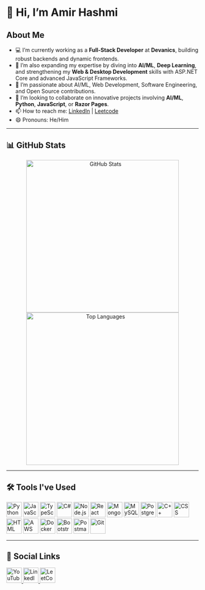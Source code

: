 # 👋 Hi, I’m Amir Hashmi

## About Me
- 💻 I’m currently working as a **Full-Stack Developer** at **Devanics**, building robust backends and dynamic frontends.
- 🌱 I’m also expanding my expertise by diving into **AI/ML**, **Deep Learning**, and strengthening my **Web & Desktop Development** skills with ASP.NET Core and advanced JavaScript Frameworks.
- 👀 I’m passionate about AI/ML, Web Development, Software Engineering, and Open Source contributions.
- 💞️ I’m looking to collaborate on innovative projects involving **AI/ML**, **Python**, **JavaScript**, or **Razor Pages**.
- 📫 How to reach me: [LinkedIn](https://www.linkedin.com/in/amirhashmi017) | [Leetcode](https://leetcode.com/u/AmirHashmi191/)
- 😄 Pronouns: He/Him

---

## 📊 GitHub Stats

<p align="center">
 <img src="https://github-readme-stats.vercel.app/api?username=AmirHashmi017&show_icons=true&theme=radical" alt="GitHub Stats" width="400"/>
 <img src="https://github-readme-stats.vercel.app/api/top-langs/?username=AmirHashmi017&layout=compact&theme=radical" alt="Top Languages" width="400"/>


</p>


---

## 🛠️ Tools I've Used

<p align="left">
 <img src="https://img.icons8.com/color/48/000000/python.png" alt="Python" width="40" height="40"/>
 <img src="https://img.icons8.com/color/48/000000/javascript.png" alt="JavaScript" width="40" height="40"/>
 <img src="https://img.icons8.com/color/48/typescript.png" alt="TypeScript" width="40" height="40"/>
  <img src="https://img.icons8.com/color/48/000000/c-sharp-logo.png" alt="C#" width="40" height="40"/>
 <img src="https://img.icons8.com/color/48/000000/nodejs.png" alt="Node.js" width="40" height="40"/>
  <img src="https://img.icons8.com/color/48/000000/react-native.png" alt="React" width="40" height="40"/>
  <img src="https://img.icons8.com/color/48/000000/mongodb.png" alt="MongoDB" width="40" height="40"/>
 <img src="https://img.icons8.com/fluency/48/000000/mysql-logo.png" alt="MySQL" width="40" height="40"/>
 <img src="https://img.icons8.com/color/48/000000/postgreesql.png" alt="PostgreSQL" width="40" height="40"/>
  <img src="https://img.icons8.com/color/48/000000/c-plus-plus-logo.png" alt="C++" width="40" height="40"/>
  <img src="https://img.icons8.com/color/48/000000/css3.png" alt="CSS" width="40" height="40"/>
  <img src="https://img.icons8.com/color/48/000000/html-5.png" alt="HTML" width="40" height="40"/>
 <img src="https://img.icons8.com/color/48/amazon-web-services.png" alt="AWS" width="40" height="40"/>
<img src="https://img.icons8.com/color/48/docker.png" alt="Docker" width="40" height="40"/>
  <img src="https://img.icons8.com/color/48/000000/bootstrap.png" alt="Bootstrap" width="40" height="40"/>
  <img src="https://img.icons8.com/external-tal-revivo-color-tal-revivo/48/000000/external-postman-is-the-only-complete-api-development-environment-logo-color-tal-revivo.png" alt="Postman API" width="40" height="40"/>
  <img src="https://img.icons8.com/color/48/000000/git.png" alt="Git" width="40" height="40"/>
</p>

---


## 📱 Social Links

<p align="left">
 <a href="https://www.youtube.com/@TechVlogs-zb2dq" target="_blank" rel="noopener noreferrer">
    <img src="https://img.icons8.com/color/48/000000/youtube-play.png" alt="YouTube" width="40" height="40"/>
</a>
<a href="https://www.linkedin.com/in/amirhashmi017" target="_blank" rel="noopener noreferrer">
    <img src="https://img.icons8.com/color/48/000000/linkedin.png" alt="LinkedIn" width="40" height="40"/>
</a>
 <a href="https://leetcode.com/u/AmirHashmi191/" target="_blank" rel="noopener noreferrer">
    <img src="https://upload.wikimedia.org/wikipedia/commons/1/19/LeetCode_logo_black.png" alt="LeetCode" width="40" height="40"/>
  </a>
</p>

